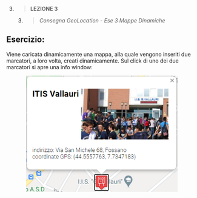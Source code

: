 3. > **LEZIONE 3**
     3. > *Consegna GeoLocation - Ese 3 Mappe Dinamiche*
   
## Esercizio:
Viene caricata dinamicamente una mappa, alla quale vengono inseriti due marcatori, a loro volta, creati dinamicamente. Sul click di uno dei due marcatori si apre una info window:
<div align="center">
  <img src="img/infowindow/infowindow.png" width="400px"/>
</div>